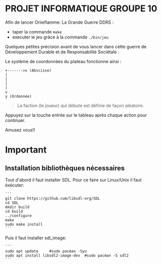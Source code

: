 # PROJET INFORMATIQUE GROUPE 10

Afin de lancer Oriieflamme: La Grande Guerre DDRS :
- taper la commande `make`
- executer le jeu grâce à la commande `./bin/jeu`

Quelques petites précision avant de vous lancer dans cette guerre de Développement Durable et de Responsabilité Sociétale :

Le système de coordonnées du plateau fonctionne ainsi :

```
+------->x (Abscisse)
|
|
|
|
v
y (Ordonnée)
```

> La faction (le joueur) qui débute est définie de façon aléatoire.

        
Appuyez sur la touche entrée sur le tableau après chaque action pour continuer.



Amusez vous!!

# Important

## Installation bibliothèques nécessaires

Tout d'abord il faut installer SDL. Pour ce faire sur Linux/Unix il faut éxécuter:

    ```
    git clone https://github.com/libsdl-org/SDL
    cd SDL
    mkdir build
    cd build
    ../configure
    make
    sudo make install   
    ```

Puis il faut installer sdl_image:

    ```
    sudo apt update     #sudo pacman -Syu
    sudo apt install libsdl2-image-dev  #sudo pacman -S sdl2
    ```
